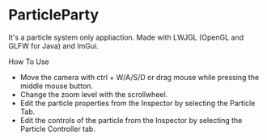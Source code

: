 # ParticleParty
It's a particle system only appliaction. Made with LWJGL (OpenGL and GLFW for Java) and ImGui.

How To Use
- Move the camera with ctrl + W/A/S/D or drag mouse while pressing the middle mouse button.
- Change the zoom level with the scrollwheel.
- Edit the particle properties from the Inspector by selecting the Particle Tab.
- Edit the controls of the particle from the Inspector by selecting the Particle Controller tab.
